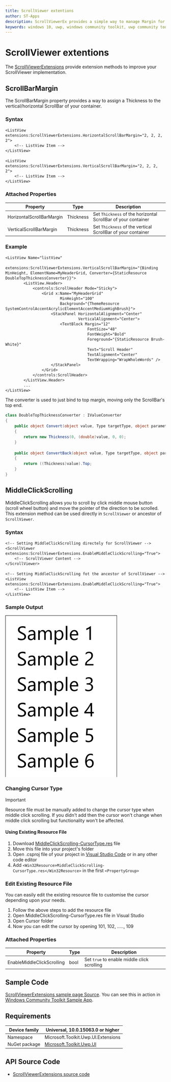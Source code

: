 ```yaml
---
title: ScrollViewer extentions
author: ST-Apps
description: ScrollViewerEx provides a simple way to manage Margin for any ScrollBar inside any container.
keywords: windows 10, uwp, windows community toolkit, uwp community toolkit, uwp toolkit, ScrollViewer, extentions
---
```


# ScrollViewer extentions

The [ScrollViewerExtensions](https://docs.microsoft.com/en-us/dotnet/api/microsoft.toolkit.uwp.ui.extensions.scrollviewerextensions) provide extension methods to improve your ScrollViewer implementation.

## ScrollBarMargin

The ScrollBarMargin property provides a way to assign a Thickness to the vertical/horizontal ScrollBar of your container.

### Syntax

```xaml
<ListView extensions:ScrollViewerExtensions.HorizontalScrollBarMargin="2, 2, 2, 2">
    <!-- ListView Item -->
</ListView>

<ListView extensions:ScrollViewerExtensions.VerticalScrollBarMargin="2, 2, 2, 2">
    <!-- ListView Item -->
</ListView>
```

### Attached Properties

| Property | Type | Description |
| -- | -- | -- |
| HorizontalScrollBarMargin | Thickness | Set `Thickness` of the horizontal ScrollBar of your container |
| VerticalScrollBarMargin | Thickness | Set `Thickness` of the vertical ScrollBar of your container |

### Example

```xaml
<ListView Name="listView"
            extensions:ScrollViewerExtensions.VerticalScrollBarMargin="{Binding MinHeight, ElementName=MyHeaderGrid, Converter={StaticResource DoubleTopThicknessConverter}}">
        <ListView.Header>
            <controls:ScrollHeader Mode="Sticky">
                <Grid x:Name="MyHeaderGrid"
                        MinHeight="100"
                        Background="{ThemeResource SystemControlAccentAcrylicElementAccentMediumHighBrush}">
                    <StackPanel HorizontalAlignment="Center"
                                VerticalAlignment="Center">
                        <TextBlock Margin="12"
                                    FontSize="48"
                                    FontWeight="Bold"
                                    Foreground="{StaticResource Brush-White}"
                                    Text="Scroll Header"
                                    TextAlignment="Center"
                                    TextWrapping="WrapWholeWords" />
                    </StackPanel>
                </Grid>
            </controls:ScrollHeader>
        </ListView.Header>
        ...
</ListView>
```

The converter is used to just bind to top margin, moving only the ScrollBar's top end.

```c#
class DoubleTopThicknessConverter : IValueConverter
{
    public object Convert(object value, Type targetType, object parameter, string language)
    {
        return new Thickness(0, (double)value, 0, 0);
    }

    public object ConvertBack(object value, Type targetType, object parameter, string language)
    {
        return ((Thickness)value).Top;
    }
}
```

## MiddleClickScrolling

MiddleClickScrolling allows you to scroll by click middle mouse button (scroll wheel button) and move the pointer of the direction to be scrolled. This extension method can be used directly in `ScrollViewer` or ancestor of `ScrollViewer`.

### Syntax

```xaml
<!-- Setting MiddleClickScrolling directely for ScrollViewer -->
<ScrollViewer extensions:ScrollViewerExtensions.EnableMiddleClickScrolling="True">
    <!-- ScrollViewer Content -->
</ScrollViewer>

<!-- Setting MiddleClickScrolling fot the ancestor of ScrollViewer -->
<ListView extensions:ScrollViewerExtensions.EnableMiddleClickScrolling="True">
    <!-- ListView Item -->
</ListView>
```

### Sample Output

![MiddleClickScrolling](../resources/images/Extensions/MiddleClickScrolling.gif)

### Changing Cursor Type

> [!IMPORTANT]
Resource file must be manually added to change the cursor type when middle click scrolling. If you didn't add then the cursor won't change when middle click scrolling but functionality won't be affected.

#### Using Existing Resource File

1. Download [MiddleClickScrolling-CursorType.res](https://github.com/Microsoft/WindowsCommunityToolkit//tree/master/Microsoft.Toolkit.Uwp.UI/Extensions/ScrollViewer/MiddleClickScrolling-CursorType.res) file
2. Move this file into your project's folder
2. Open .csproj file of your project in [Visual Studio Code](https://code.visualstudio.com/) or in any other code editor
3. Add `<Win32Resource>MiddleClickScrolling-CursorType.res</Win32Resource>` in the first `<PropertyGroup>`

### Edit Existing Resource File

You can easily edit the existing resource file to customise the cursor depending upon your needs.

1. Follow the above steps to add the resource file
2. Open MiddleClickScrolling-CursorType.res file in Visual Studio
3. Open Cursor folder
4. Now you can edit the cursor by opening 101, 102, ....., 109

### Attached Properties

| Property | Type | Description |
| -- | -- | -- |
| EnableMiddleClickScrolling | bool | Set `true` to enable middle click scrolling |

## Sample Code

[ScrollViewerExtensions sample page Source](https://github.com/Microsoft/WindowsCommunityToolkit//tree/master/Microsoft.Toolkit.Uwp.SampleApp/SamplePages/ScrollViewerExtensions). You can see this in action in [Windows Community Toolkit Sample App](https://www.microsoft.com/store/apps/9NBLGGH4TLCQ).

## Requirements

| Device family | Universal, 10.0.15063.0 or higher |
| -- | -- |
| Namespace | Microsoft.Toolkit.Uwp.UI.Extensions |
| NuGet package | [Microsoft.Toolkit.Uwp.UI](https://www.nuget.org/packages/Microsoft.Toolkit.Uwp.UI/) |

## API Source Code

- [ScrollViewerExtensions source code](https://github.com/Microsoft/WindowsCommunityToolkit//tree/master/Microsoft.Toolkit.Uwp.UI/Extensions/ScrollViewer)
